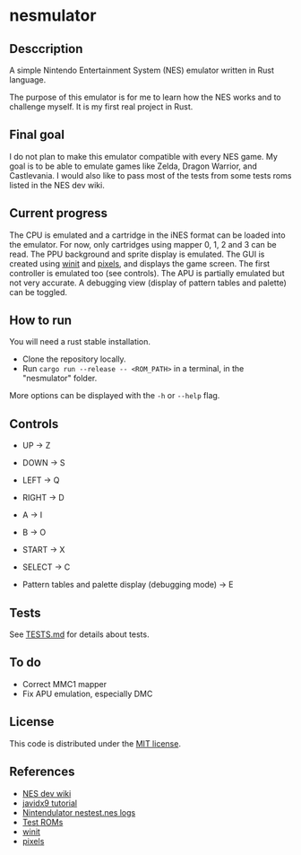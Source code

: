 # nesmulator

## Desccription

A simple Nintendo Entertainment System (NES) emulator written in Rust language.

The purpose of this emulator is for me to learn how the NES works and to challenge myself.
It is my first real project in Rust.

## Final goal

I do not plan to make this emulator compatible with every NES game.
My goal is to be able to emulate games like Zelda, Dragon Warrior, and Castlevania.
I would also like to pass most of the tests from some tests roms listed in the NES dev wiki.

## Current progress

The CPU is emulated and a cartridge in the iNES format can be loaded into the emulator.
For now, only cartridges using mapper 0, 1, 2 and 3 can be read.
The PPU background and sprite display is emulated.
The GUI is created using [winit](https://github.com/rust-windowing/winit) and [pixels](https://github.com/parasyte/pixels), and displays the game screen.
The first controller is emulated too (see controls).
The APU is partially emulated but not very accurate.
A debugging view (display of pattern tables and palette) can be toggled.

## How to run

You will need a rust stable installation.

* Clone the repository locally.
* Run `cargo run --release -- <ROM_PATH>` in a terminal, in the "nesmulator" folder.

More options can be displayed with the `-h` or `--help` flag.

## Controls

* UP -> Z
* DOWN -> S
* LEFT -> Q
* RIGHT -> D
* A -> I
* B -> O
* START -> X
* SELECT -> C

* Pattern tables and palette display (debugging mode) -> E

## Tests

See [TESTS.md](TESTS.md) for details about tests.

## To do

* Correct MMC1 mapper
* Fix APU emulation, especially DMC

## License

This code is distributed under the [MIT license](LICENSE).

## References

* [NES dev wiki](http://wiki.nesdev.com/w/index.php/Nesdev)
* [javidx9 tutorial](https://www.youtube.com/watch?v=F8kx56OZQhg&list=PLrOv9FMX8xJHqMvSGB_9G9nZZ_4IgteYf&index=2)
* [Nintendulator nestest.nes logs](https://www.qmtpro.com/~nes/misc/nestest.log)
* [Test ROMs](https://github.com/christopherpow/nes-test-roms)
* [winit](https://github.com/rust-windowing/winit)
* [pixels](https://github.com/parasyte/pixels)